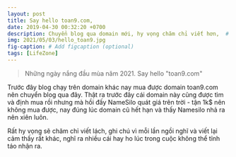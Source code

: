 ```yaml
---
layout: post
title: Say hello toan9.com,
date: 2019-04-30 00:32:20 +0700
description: Chuyển blog qua domain mới, hy vọng chăm chỉ viết hơn,  # Add post description (optional)
img: 2021/05/03/hello_toan9.jpg
fig-caption: # Add figcaption (optional)
tags: [LifeZone]
---
```

>Những ngày nắng đầu mùa năm 2021. Say hello "toan9.com"

Trước đây blog chạy trên domain khác nay mua được domain toan9.com nên chuyển blog qua đây. Thật ra trước đây cái domain này cũng được tìm và định mua rồi nhưng mà hồi đấy NameSilo quát giá trên trời - tận 1k$ nên không mua được, nay đúng lúc domain cũ hết hạn và thấy Namesilo nhả ra nên xiên luôn. 

Rất hy vọng sẽ chăm chỉ viết lách, ghi chú vì mỗi lần ngồi nghĩ và viết lại cảm thấy rất khác, nghĩ ra nhiều cái hay ho lúc trong cuộc không thể tỉnh táo nhận ra.



